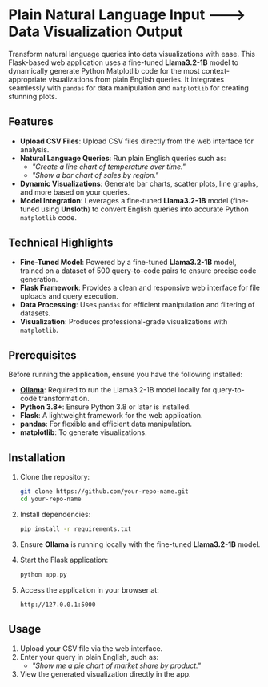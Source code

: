 
# **Plain Natural Language Input ---> Data Visualization Output**

Transform natural language queries into data visualizations with ease. This Flask-based web application uses a fine-tuned **Llama3.2-1B** model to dynamically generate Python Matplotlib code for the most context-appropriate visualizations from plain English queries. It integrates seamlessly with `pandas` for data manipulation and `matplotlib` for creating stunning plots.

## **Features**

- **Upload CSV Files**: Upload CSV files directly from the web interface for analysis.
- **Natural Language Queries**: Run plain English queries such as:
  - _"Create a line chart of temperature over time."_  
  - _"Show a bar chart of sales by region."_
- **Dynamic Visualizations**: Generate bar charts, scatter plots, line graphs, and more based on your queries.
- **Model Integration**: Leverages a fine-tuned **Llama3.2-1B** model (fine-tuned using **Unsloth**) to convert English queries into accurate Python `matplotlib` code.

## **Technical Highlights**

- **Fine-Tuned Model**: Powered by a fine-tuned **Llama3.2-1B** model, trained on a dataset of 500 query-to-code pairs to ensure precise code generation.
- **Flask Framework**: Provides a clean and responsive web interface for file uploads and query execution.
- **Data Processing**: Uses `pandas` for efficient manipulation and filtering of datasets.
- **Visualization**: Produces professional-grade visualizations with `matplotlib`.

## **Prerequisites**

Before running the application, ensure you have the following installed:

- **[Ollama](https://ollama.ai)**: Required to run the Llama3.2-1B model locally for query-to-code transformation.
- **Python 3.8+**: Ensure Python 3.8 or later is installed.
- **Flask**: A lightweight framework for the web application.
- **pandas**: For flexible and efficient data manipulation.
- **matplotlib**: To generate visualizations.

## **Installation**

1. Clone the repository:
   ```bash
   git clone https://github.com/your-repo-name.git
   cd your-repo-name
   ```

2. Install dependencies:
   ```bash
   pip install -r requirements.txt
   ```

3. Ensure **Ollama** is running locally with the fine-tuned **Llama3.2-1B** model.

4. Start the Flask application:
   ```bash
   python app.py
   ```

5. Access the application in your browser at:
   ```
   http://127.0.0.1:5000
   ```

## **Usage**

1. Upload your CSV file via the web interface.
2. Enter your query in plain English, such as:
   - _"Show me a pie chart of market share by product."_
3. View the generated visualization directly in the app.
